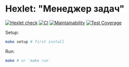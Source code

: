 # Hexlet: "Менеджер задач"

[![Hexlet check](../../workflows/hexlet-check/badge.svg)](../../actions?query=workflow%3Ahexlet-check)
[![CI](../../workflows/CI/badge.svg)](../../actions?query=workflow%3ACI)
[![Maintainability](https://api.codeclimate.com/v1/badges/1d0a8d2d9b9ab3f82d2f/maintainability)](https://codeclimate.com/github/Melodyn/backend-project-lvl4/maintainability)
[![Test Coverage](https://api.codeclimate.com/v1/badges/1d0a8d2d9b9ab3f82d2f/test_coverage)](https://codeclimate.com/github/Melodyn/backend-project-lvl4/test_coverage)

Setup:
```sh
make setup # first install
```

Run:
```sh
make # or `make run`
```
